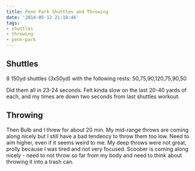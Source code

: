 ```yaml
---
title: Penn Park Shuttles and Throwing
date: '2014-05-12 21:18:46'
tags:
- shuttles
- throwing
- penn-park
---
```


## Shuttles

8 150yd shuttles (3x50yd) with the following rests: 50,75,90,120,75,90,50

Did them all in 23-24 seconds. Felt kinda slow on the last 20-40 yards of each, and my times are down two seconds from last shuttles workout.

## Throwing

Then Bulb and I threw for about 20 min. My mid-range throws are coming along nicely but I still have a bad tendency to throw them too low. Need to aim higher, even if it seems weird to me. My deep throws were not great, prolly because I was tired and not very focused. Scoober is coming along nicely - need to not throw so far from my body and need to think about throwing it into a trash can.
